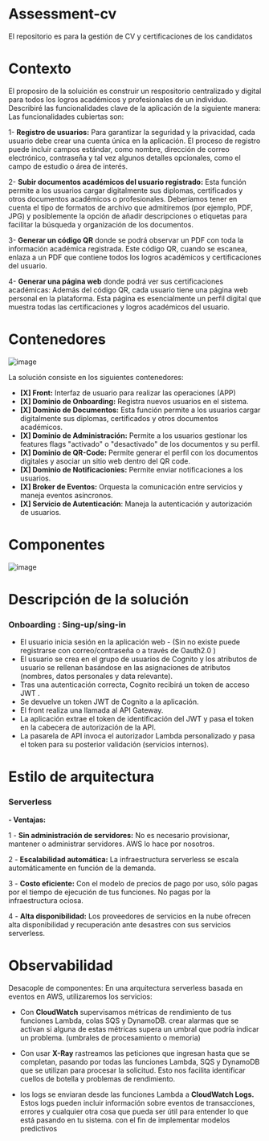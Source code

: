 # Assessment-cv
El repositorio es para la gestión de CV y certificaciones de los candidatos

# Contexto

El proposiro de la soluición es construir un respositorio centralizado y digital para todos los logros académicos y profesionales de un individuo.
Describiré las funcionalidades clave de la aplicación de la siguiente manera:
Las funcionalidades cubiertas son:

1- **Registro de usuarios:** Para garantizar la seguridad y la privacidad, cada usuario debe crear una cuenta única en la aplicación. El proceso de registro puede incluir campos estándar, como nombre, dirección de correo electrónico, contraseña y tal vez algunos detalles opcionales, como el campo de estudio o área de interés.

2- **Subir documentos académicos del usuario registrado:** Esta función permite a los usuarios cargar digitalmente sus diplomas, certificados y otros documentos académicos o profesionales. Deberíamos tener en cuenta el tipo de formatos de archivo que admitiremos (por ejemplo, PDF, JPG) y posiblemente la opción de añadir descripciones o etiquetas para facilitar la búsqueda y organización de los documentos.

3- **Generar un código QR** donde se podrá observar un PDF con toda la información académica registrada. Este código QR, cuando se escanea, enlaza a un PDF que contiene todos los logros académicos y certificaciones del usuario. 

4- **Generar una página web** donde podrá ver sus certificaciones académicas: Además del código QR, cada usuario tiene una página web personal en la plataforma. Esta página es esencialmente un perfil digital que muestra todas las certificaciones y logros académicos del usuario. 

# Contenedores
![image](https://github.com/jgutierrez-pragmatico/assessment-cv/assets/117243510/db7f01bc-1d8a-4441-bb2b-01b661f0df8f)


La solución consiste en los siguientes contenedores:
- **[X] Front:** Interfaz de usuario para realizar las operaciones (APP)
- **[X] Dominio de Onboarding:** Registra nuevos usuarios en el sistema.
- **[X] Dominio de Documentos:** Esta función permite a los usuarios cargar digitalmente sus diplomas, certificados y otros documentos académicos.
- **[X] Dominio de Administración:** Permite a los usuarios gestionar los features flags "activado" o "desactivado" de los documentos y su perfil.
- **[X] Dominio de QR-Code:** Permite generar el perfil con los documentos digitales y asociar un sitio web dentro del QR code.
- **[X] Dominio de Notificacionies:** Permite enviar notificaciones a los usuarios.
- **[X] Broker de Eventos:** Orquesta la comunicación entre servicios y maneja eventos asíncronos.
- **[X] Servicio de Autenticación**: Maneja la autenticación y autorización de usuarios.

# Componentes
![image](https://github.com/jgutierrez-pragmatico/assessment-cv/assets/117243510/87076ae8-f523-4f21-8d00-8b8ded546d0d)

# Descripción de la solución

### Onboarding : Sing-up/sing-in
- El usuario inicia sesión en la aplicación web - (Sin no existe puede registrarse con correo/contraseña o  a través de Oauth2.0 )
- El usuario se crea en el grupo de usuarios de Cognito y los atributos de usuario se rellenan basándose en las asignaciones de atributos (nombres, datos personales y data relevante).
- Tras una autenticación correcta, Cognito recibirá un token de acceso JWT .
- Se devuelve un token JWT de Cognito a la aplicación.
- El front  realiza una llamada al API Gateway.
- La aplicación extrae el token de identificación del JWT y pasa el token en la cabecera de autorización de la API.
- La pasarela de API invoca el autorizador Lambda personalizado y pasa el token para su posterior validación (servicios internos).

# Estilo de arquitectura 
### Serverless
**- Ventajas:**

1 - **Sin administración de servidores:** No es necesario provisionar, mantener o administrar servidores. AWS lo hace por nosotros.

2 - **Escalabilidad automática:** La infraestructura serverless se escala automáticamente en función de la demanda.

3 - **Costo eficiente:** Con el modelo de precios de pago por uso, sólo pagas por el tiempo de ejecución de tus funciones. No pagas por la infraestructura ociosa.

4 - **Alta disponibilidad:** Los proveedores de servicios en la nube ofrecen alta disponibilidad y recuperación ante desastres con sus servicios serverless.


# Observabilidad 

Desacople de componentes: En una arquitectura serverless basada en eventos en AWS, utilizaremos los servicios:

- Con **CloudWatch** supervisamos  métricas de rendimiento de tus funciones Lambda, colas SQS y DynamoDB. crear alarmas que se activan si alguna de estas métricas supera un umbral que podría indicar un problema. (umbrales de procesamiento o memoria)

- Con usar **X-Ray** rastreamos las peticiones que ingresan hasta que se completan, pasando por todas las funciones Lambda, SQS y DynamoDB que se utilizan para procesar la solicitud. Esto nos facilita identificar cuellos de botella y problemas de rendimiento.

- los logs se enviaran desde las funciones Lambda a **CloudWatch Logs.** Estos logs pueden incluir información sobre eventos de transacciones, errores y cualquier otra cosa que pueda ser útil para entender lo que está pasando en tu sistema. con el fin de implementar modelos predictivos

  
